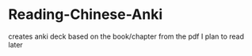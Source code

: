 # Reading-Chinese-Anki
creates anki deck based on the book/chapter from the pdf I plan to read later
